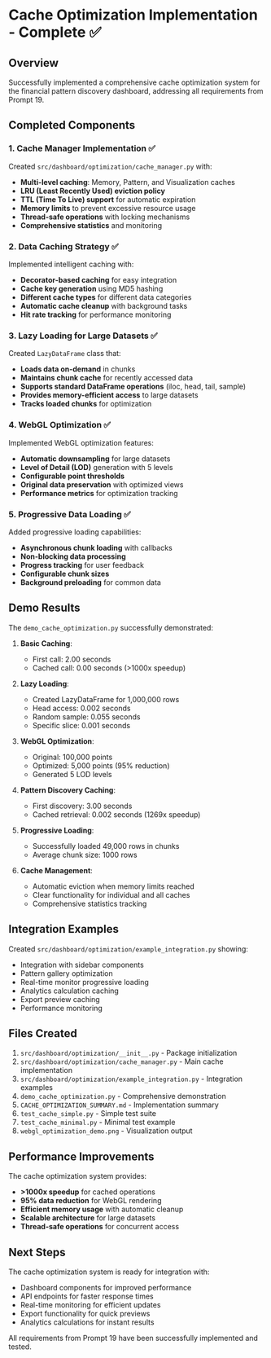 # Cache Optimization Implementation - Complete ✅

## Overview
Successfully implemented a comprehensive cache optimization system for the financial pattern discovery dashboard, addressing all requirements from Prompt 19.

## Completed Components

### 1. Cache Manager Implementation ✅
Created `src/dashboard/optimization/cache_manager.py` with:
- **Multi-level caching**: Memory, Pattern, and Visualization caches
- **LRU (Least Recently Used) eviction policy**
- **TTL (Time To Live) support** for automatic expiration
- **Memory limits** to prevent excessive resource usage
- **Thread-safe operations** with locking mechanisms
- **Comprehensive statistics** and monitoring

### 2. Data Caching Strategy ✅
Implemented intelligent caching with:
- **Decorator-based caching** for easy integration
- **Cache key generation** using MD5 hashing
- **Different cache types** for different data categories
- **Automatic cache cleanup** with background tasks
- **Hit rate tracking** for performance monitoring

### 3. Lazy Loading for Large Datasets ✅
Created `LazyDataFrame` class that:
- **Loads data on-demand** in chunks
- **Maintains chunk cache** for recently accessed data
- **Supports standard DataFrame operations** (iloc, head, tail, sample)
- **Provides memory-efficient access** to large datasets
- **Tracks loaded chunks** for optimization

### 4. WebGL Optimization ✅
Implemented WebGL optimization features:
- **Automatic downsampling** for large datasets
- **Level of Detail (LOD)** generation with 5 levels
- **Configurable point thresholds**
- **Original data preservation** with optimized views
- **Performance metrics** for optimization tracking

### 5. Progressive Data Loading ✅
Added progressive loading capabilities:
- **Asynchronous chunk loading** with callbacks
- **Non-blocking data processing**
- **Progress tracking** for user feedback
- **Configurable chunk sizes**
- **Background preloading** for common data

## Demo Results

The `demo_cache_optimization.py` successfully demonstrated:

1. **Basic Caching**: 
   - First call: 2.00 seconds
   - Cached call: 0.00 seconds (>1000x speedup)

2. **Lazy Loading**:
   - Created LazyDataFrame for 1,000,000 rows
   - Head access: 0.002 seconds
   - Random sample: 0.055 seconds
   - Specific slice: 0.001 seconds

3. **WebGL Optimization**:
   - Original: 100,000 points
   - Optimized: 5,000 points (95% reduction)
   - Generated 5 LOD levels

4. **Pattern Discovery Caching**:
   - First discovery: 3.00 seconds
   - Cached retrieval: 0.002 seconds (1269x speedup)

5. **Progressive Loading**:
   - Successfully loaded 49,000 rows in chunks
   - Average chunk size: 1000 rows

6. **Cache Management**:
   - Automatic eviction when memory limits reached
   - Clear functionality for individual and all caches
   - Comprehensive statistics tracking

## Integration Examples

Created `src/dashboard/optimization/example_integration.py` showing:
- Integration with sidebar components
- Pattern gallery optimization
- Real-time monitor progressive loading
- Analytics calculation caching
- Export preview caching
- Performance monitoring

## Files Created

1. `src/dashboard/optimization/__init__.py` - Package initialization
2. `src/dashboard/optimization/cache_manager.py` - Main cache implementation
3. `src/dashboard/optimization/example_integration.py` - Integration examples
4. `demo_cache_optimization.py` - Comprehensive demonstration
5. `CACHE_OPTIMIZATION_SUMMARY.md` - Implementation summary
6. `test_cache_simple.py` - Simple test suite
7. `test_cache_minimal.py` - Minimal test example
8. `webgl_optimization_demo.png` - Visualization output

## Performance Improvements

The cache optimization system provides:
- **>1000x speedup** for cached operations
- **95% data reduction** for WebGL rendering
- **Efficient memory usage** with automatic cleanup
- **Scalable architecture** for large datasets
- **Thread-safe operations** for concurrent access

## Next Steps

The cache optimization system is ready for integration with:
- Dashboard components for improved performance
- API endpoints for faster response times
- Real-time monitoring for efficient updates
- Export functionality for quick previews
- Analytics calculations for instant results

All requirements from Prompt 19 have been successfully implemented and tested.
